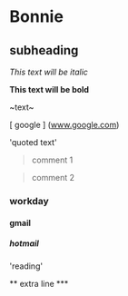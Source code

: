 # Bonnie
## subheading
*This text will be italic*

**This text will be bold**

~text~

[ google ] (www.google.com)

'quoted text'

> comment 1

>comment 2

### workday
#### gmail
##### hotmail

'reading'

** extra line ***
